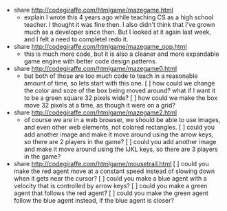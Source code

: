 * share http://codegiraffe.com/htmlgame/mazegame.html
  * explain I wrote this 4 years ago while teaching CS as a high school teacher. I thought it was fine then. I also didn't think that I've grown much as a developer since then. But I looked at it again last week, and I felt a need to completel redo it.
* share http://codegiraffe.com/htmlgame/mazegame_oop.html
  * this is much more code, but it is also a cleaner and more expandable game engine with better code design patterns.
* share http://codegiraffe.com/htmlgame/mazegame0.html
  * but both of those are too much code to teach in a reasonable amount of time, so lets start with this one.
  [ ] how could we change the color and soze of the box being moved around? what if I want it to be a green square 32 pixels wide?
  [ ] how could we make the box move 32 pixels at a time, as though it were on a grid?
* share http://codegiraffe.com/htmlgame/mazegame2.html
  * of course we are in a web browser, we should be able to use images, and even other web elements, not colored rectangles.
  [ ] could you add another image and make it move around using the arrow keys, so there are 2 players in the game?
  [ ] could you add another image and make it move around using the IJKL keys, so there are 3 players in the game?
* share http://codegiraffe.com/htmlgame/mousetrail.html
  [ ] could you make the red agent move at a constant speed instead of slowing down when it gets near the cursor?
  [ ] could you make a blue agent with a velocity that is controlled by arrow keys?
  [ ] could you make a green agent that follows the red agent?
  [ ] could you make the green agent follow the blue agent instead, if the blue agent is closer?

